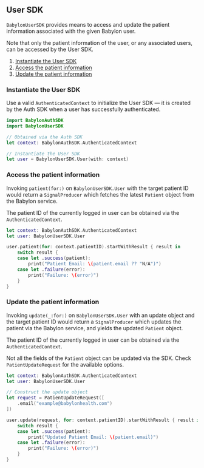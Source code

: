 ## User SDK
`BabylonUserSDK` provides means to access and update the patient information associated with the given Babylon user.

Note that only the patient information of the user, or any associated users, can be accessed by the User SDK.

1. [Instantiate the User SDK](#instantiate-the-user-sdk)
1. [Access the patient information](#access-the-patient-information)
1. [Update the patient information](#update-the-patient-information)


### Instantiate the User SDK

Use a valid `AuthenticatedContext` to initialize the User SDK — it is created by the Auth SDK when a user has successfully authenticated.

```swift
import BabylonAuthSDK
import BabylonUserSDK

// Obtained via the Auth SDK
let context: BabylonAuthSDK.AuthenticatedContext

// Instantiate the User SDK
let user = BabylonUserSDK.User(with: context)
```

### Access the patient information

Invoking `patient(for:)` on `BabylonUserSDK.User` with the target patient ID would return a `SignalProducer` which fetches the latest `Patient` object from the Babylon
service.

The patient ID of the currently logged in user can be obtained via the `AuthenticatedContext`.

```swift
let context: BabylonAuthSDK.AuthenticatedContext
let user: BabylonUserSDK.User

user.patient(for: context.patientID).startWithResult { result in
    switch result {
    case let .success(patient):
        print("Patient Email: \(patient.email ?? "N/A")")
    case let .failure(error):
        print("Failure: \(error)")
    }
}
```

### Update the patient information

Invoking `update(_:for:)` on `BabylonUserSDK.User` with an update object and the target patient ID would return a `SignalProducer` which updates the patient via the Babylon service, and yields the updated `Patient` object.

The patient ID of the currently logged in user can be obtained via the `AuthenticatedContext`.

Not all the fields of the `Patient` object can be updated via the SDK. Check `PatientUpdateRequest` for the available options.

```swift
let context: BabylonAuthSDK.AuthenticatedContext
let user: BabylonUserSDK.User

// Construct the update object
let request = PatientUpdateRequest([
    .email("example@babylonhealth.com")
])

user.update(request, for: context.patientID).startWithResult { result in
    switch result {
    case let .success(patient):
        print("Updated Patient Email: \(patient.email)")
    case let .failure(error):
        print("Failure: \(error)")
    }
}
```
